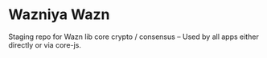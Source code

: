 Wazniya Wazn
======================

Staging repo for Wazn lib core crypto / consensus – Used by all apps either directly or via core-js.

